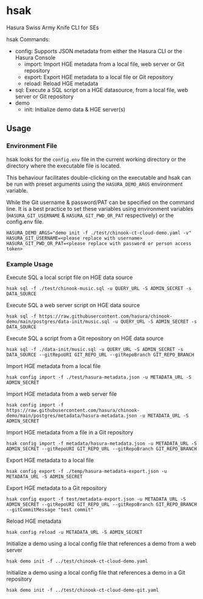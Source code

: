 # hsak
Hasura Swiss Army Knife CLI for SEs

hsak Commands:
- config: Supports JSON metadata from either the Hasura CLI or the Hasura Console
  - import: Import HGE metadata from a local file, web server or Git repository
  - export: Export HGE metadata to a local file or Git repository
  - reload: Reload HGE metadata
- sql: Execute a SQL script on a HGE datasource, from a local file, web server or Git repository
- demo
  - init: Initialize demo data & HGE server(s)

## Usage
### Environment File
hsak looks for the `config.env` file in the current working directory or the directory where the executable file is located.

This behaviour facilitates double-clicking on the executable and hsak can be run with preset arguments using the `HASURA_DEMO_ARGS` environment variable.

While the Git username & password/PAT can be specified on the command line. It is a best practice to set these variables using environment variables (`HASURA_GIT_USERNAME` & `HASURA_GIT_PWD_OR_PAT` respectively) or the config.env file.

```config.env
HASURA_DEMO_ARGS="demo init -f ./test/chinook-ct-cloud-demo.yaml -v"
HASURA_GIT_USERNAME=<please replace with username>
HASURA_GIT_PWD_OR_PAT=<please replace with password or person access token>
```

### Example Usage
Execute SQL a local script file on HGE data source
```
hsak sql -f ./test/chinook-music.sql -u QUERY_URL -S ADMIN_SECRET -s DATA_SOURCE
```

Execute SQL a web server script on HGE data source
```
hsak sql -f https://raw.githubusercontent.com/hasura/chinook-demo/main/postgres/data-init/music.sql -u QUERY_URL -S ADMIN_SECRET -s DATA_SOURCE
```

Execute SQL a script from a Git repository on HGE data source
```
hsak sql -f ./data-init/music.sql -u QUERY_URL -S ADMIN_SECRET -s DATA_SOURCE --gitRepoURI GIT_REPO_URL --gitRepoBranch GIT_REPO_BRANCH
```

Import HGE metadata from a local file
```
hsak config import -f ./test/hasura-metadata.json -u METADATA_URL -S ADMIN_SECRET
```

Import HGE metadata from a web server file
```
hsak config import -f https://raw.githubusercontent.com/hasura/chinook-demo/main/postgres/metadata/hasura-metadata.json -u METADATA_URL -S ADMIN_SECRET
```

Import HGE metadata from a file in a Git repository
```
hsak config import -f metadata/hasura-metadata.json -u METADATA_URL -S ADMIN_SECRET --gitRepoURI GIT_REPO_URL --gitRepoBranch GIT_REPO_BRANCH
```

Export HGE metadata to a local file
```
hsak config export -f ./temp/hasura-metadata-export.json -u METADATA_URL -S ADMIN_SECRET
```

Export HGE metadata to a Git repository
```
hsak config export -f test/metadata-export.json -u METADATA_URL -S ADMIN_SECRET --gitRepoURI GIT_REPO_URL --gitRepoBranch GIT_REPO_BRANCH --gitCommitMessage "test commit"
```

Reload HGE metadata
```
hsak config reload -u METADATA_URL -S ADMIN_SECRET
```

Initialize a demo using a local config file that references a demo from a web server
```
hsak demo init -f ../test/chinook-ct-cloud-demo.yaml
```

Initialize a demo using a local config file that references a demo in a Git repository
```
hsak demo init -f ../test/chinook-ct-cloud-demo-git.yaml
```
